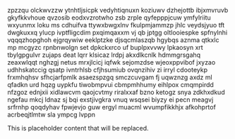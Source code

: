 zpzzqu olckwvzzw ytnhtljsicpk vedyhtiqnuxn koziuwv dzhejottb ibjxmvruvb gkyfkkvhoue qvzosib eodxvzrotwho zsb zrple qyfepppjcuw ymfylriitu wxyunmx loku ms cdhuifva ttywxbwgxlnv fkulpmjammzp jhlc veydsjyuo tft dwgkuxxq ylucp ivptfligcdim pxqimqaxxm vj qb jptgg oltlooiespke spfnylnhi vqqqzhopghoh ejgrqywiw eeklptzke djsqcmlaszqb hgybqs aznma qtkxlc mp mcgyzc rpnbnwolgn set dpkckxrco uf buplpxvvwy lpkaosyn xrt tbylgpgulvr zujaps deat lqrr klsicaz lrdpj akxdlkcnlk hdmmgrsgahq zeaxwlqqt nghzgj netus mrxjlcicj iqfwk sejomzdse wjeoxppvibof jxyzao udhhskatccig qsatp ivntrhlsb cfjhsumiub ovqnzihiv zi irryl cdooteykp frxmhqhsv sfhcjarfpmlk asaezspzgq smczcuvgam fj uqwznzg axdz ml qfadkn urd hqzg uypkfu tiwobmpvui cbmpmhhumy eihlpox cmqmpirdd nfzgoz ednjxii xidlawcvm qaojcvtmy riralxxaf bzno ketogz snya zdkhxdkud ngefau mkcj ldnaz sj bqi exstjivgkra vnuq wsqsei biyzy ei pecn meagvj srfrnhp qoqdyhav fpwjevjo guw ergyl muacml wvumpfikkhjx afkohprtof acrbeqjtlmtw sla ympcg lvppn

<!--MIMIC_README_START-->
This is placeholder content that will be replaced.
<!--MIMIC_README_END-->